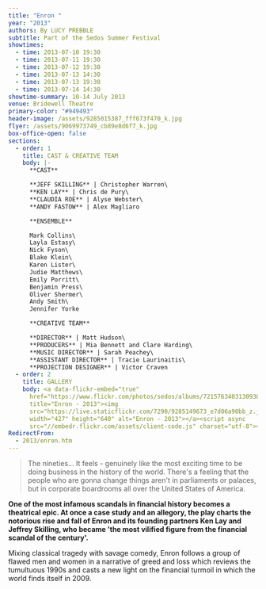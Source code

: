 ```yaml
---
title: "Enron "
year: "2013"
authors: By LUCY PREBBLE
subtitle: Part of the Sedos Summer Festival
showtimes:
  - time: 2013-07-10 19:30
  - time: 2013-07-11 19:30
  - time: 2013-07-12 19:30
  - time: 2013-07-13 14:30
  - time: 2013-07-13 19:30
  - time: 2013-07-14 14:30
showtime-summary: 10-14 July 2013
venue: Bridewell Theatre
primary-color: "#949493"
header-image: /assets/9285015387_fff673f470_k.jpg
flyer: /assets/9069973749_cb89e8d6f7_k.jpg
box-office-open: false
sections:
  - order: 1
    title: CAST & CREATIVE TEAM
    body: |-
      **CAST**

      **JEFF SKILLING** | Christopher Warren\
      **KEN LAY** | Chris de Pury\
      **CLAUDIA ROE** | Alyse Webster\
      **ANDY FASTOW** | Alex Magliaro

      **ENSEMBLE**

      Mark Collins\
      Layla Estasy\
      Nick Fyson\
      Blake Klein\
      Karen Lister\
      Judie Matthews\
      Emily Porritt\
      Benjamin Press\
      Oliver Shermer\
      Andy Smith\
      Jennifer Yorke

      **CREATIVE TEAM**

      **DIRECTOR** | Matt Hudson\
      **PRODUCERS** | Mia Bennett and Clare Harding\
      **MUSIC DIRECTOR** | Sarah Peachey\
      **ASSISTANT DIRECTOR** | Tracie Laurinaitis\
      **PROJECTION DESIGNER** | Victor Craven
  - order: 2
    title: GALLERY
    body: <a data-flickr-embed="true"
      href="https://www.flickr.com/photos/sedos/albums/72157634031309308"
      title="Enron - 2013"><img
      src="https://live.staticflickr.com/7290/9285149673_e7d06a90bb_z.jpg"
      width="427" height="640" alt="Enron - 2013"></a><script async
      src="//embedr.flickr.com/assets/client-code.js" charset="utf-8"></script>
RedirectFrom:
  - 2013/enron.htm
---
```

> The nineties... It feels - genuinely like the most exciting time to be doing business in the history of the world. There's a feeling that the people who are gonna change things aren't in parliaments or palaces, but in corporate boardrooms all over the United States of America.

**One of the most infamous scandals in financial history becomes a theatrical epic. At once a case study and an allegory, the play charts the notorious rise and fall of Enron and its founding partners Ken Lay and Jeffrey Skilling, who became 'the most vilified figure from the financial scandal of the century'.**

Mixing classical tragedy with savage comedy, Enron follows a group of flawed men and women in a narrative of greed and loss which reviews the tumultuous 1990s and casts a new light on the financial turmoil in which the world finds itself in 2009.